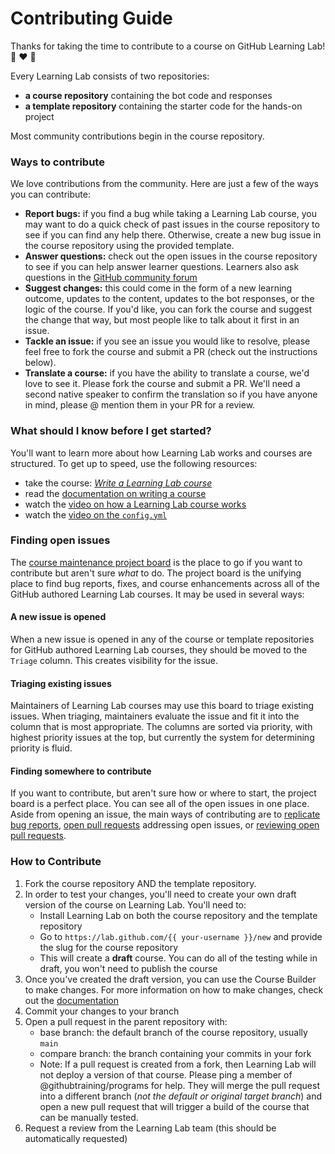 # Contributing Guide

Thanks for taking the time to contribute to a course on GitHub Learning Lab! :robot: :heart: :balloon: 

Every Learning Lab consists of two repositories:
- **a course repository** containing the bot code and responses 
- **a template repository** containing the starter code for the hands-on project

Most community contributions begin in the course repository.

### Ways to contribute

We love contributions from the community. Here are just a few of the ways you can contribute:

- **Report bugs:** if you find a bug while taking a Learning Lab course, you may want to do a quick check of past issues in the course repository to see if you can find any help there. Otherwise, create a new bug issue in the course repository using the provided template. 
- **Answer questions:** check out the open issues in the course repository to see if you can help answer learner questions. Learners also ask questions in the [GitHub community forum](https://github.community/t5/GitHub-Learning-Lab/bd-p/learn)
- **Suggest changes:** this could come in the form of a new learning outcome, updates to the content, updates to the bot responses, or the logic of the course. If you'd like, you can fork the course and suggest the change that way, but most people like to talk about it first in an issue.
- **Tackle an issue:** if you see an issue you would like to resolve, please feel free to fork the course and submit a PR (check out the instructions below).
- **Translate a course:** if you have the ability to translate a course, we'd love to see it. Please fork the course and submit a PR. We'll need a second native speaker to confirm the translation so if you have anyone in mind, please @ mention them in your PR for a review.

### What should I know before I get started?

You'll want to learn more about how Learning Lab works and courses are structured. To get up to speed, use the following resources:
- take the course: [_Write a Learning Lab course_](https://lab.github.com/github/write-a-learning-lab-course)
- read the [documentation on writing a course](https://lab.github.com/docs/writing-quickstart)
- watch the [video on how a Learning Lab course works](https://www.youtube.com/watch?v=xaLSVcwFkiI&list=PLg7s6cbtAD147DXcVp899Fk6SegoLY9gL&index=4)
- watch the [video on the `config.yml`](https://www.youtube.com/watch?v=HL8MdBsFaF4&list=PLg7s6cbtAD147DXcVp899Fk6SegoLY9gL&index=2)

### Finding open issues

The [course maintenance project board](https://github.com/orgs/githubtraining/projects/1) is the place to go if you want to contribute but aren't sure _what_ to do. The project board is the unifying place to find bug reports, fixes, and course enhancements across all of the GitHub authored Learning Lab courses. It may be used in several ways:

#### A new issue is opened

When a new issue is opened in any of the course or template repositories for GitHub authored Learning Lab courses, they should be moved to the `Triage` column. This creates visibility for the issue.

#### Triaging existing issues

Maintainers of Learning Lab courses may use this board to triage existing issues. When triaging, maintainers evaluate the issue and fit it into the column that is most appropriate. The columns are sorted via priority, with highest priority issues at the top, but currently the system for determining priority is fluid.

#### Finding somewhere to contribute

If you want to contribute, but aren't sure how or where to start, the project board is a perfect place. You can see all of the open issues in one place. Aside from opening an issue, the main ways of contributing are to [replicate bug reports](how_to_replicate.md), [open pull requests](CONTRIBUTING.md) addressing open issues, or [reviewing open pull requests](how_to_review.md).

### How to Contribute

1. Fork the course repository AND the template repository.
1. In order to test your changes, you'll need to create your own draft version of the course on Learning Lab. You'll need to:
   - Install Learning Lab on both the course repository and the template repository
   - Go to `https://lab.github.com/{{ your-username }}/new` and provide the slug for the course repository
   - This will create a **draft** course. You can do all of the testing while in draft, you won't need to publish the course
1. Once you've created the draft version, you can use the Course Builder to make changes. For more information on how to make changes, check out the [documentation](https://lab.github.com/docs/writing-quickstart) 
1. Commit your changes to your branch
1. Open a pull request in the parent repository with:
    - base branch: the default branch of the course repository, usually `main`
    - compare branch: the branch containing your commits in your fork
    - Note: If a pull request is created from a fork, then Learning Lab will not deploy a version of that course. Please ping a member of @githubtraining/programs for help. They will merge the pull request into a different branch (_not the default or original target branch_) and open a new pull request that will trigger a build of the course that can be manually tested.
1. Request a review from the Learning Lab team (this should be automatically requested)
